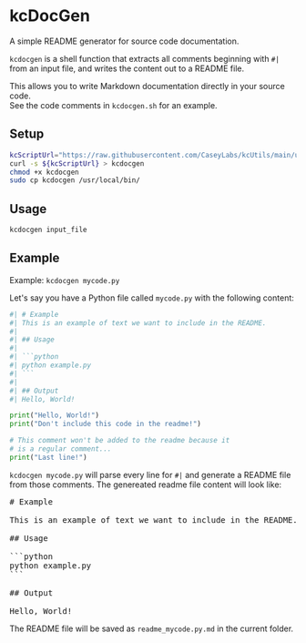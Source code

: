 # kcDocGen  
  
A simple README generator for source code documentation.  
  
`kcdocgen` is a shell function that extracts all comments beginning with `#|`   
from an input file, and writes the content out to a README file.   
  
This allows you to write Markdown documentation directly in your source code.   
See the code comments in `kcdocgen.sh` for an example.    
  
## Setup  
  
```sh
kcScriptUrl="https://raw.githubusercontent.com/CaseyLabs/kcUtils/main/utils/kcDocGen/kcdocgen.sh"
curl -s ${kcScriptUrl} > kcdocgen
chmod +x kcdocgen
sudo cp kcdocgen /usr/local/bin/
```  
  
## Usage  
  
```sh
kcdocgen input_file
```  
  
## Example  
  
Example: `kcdocgen mycode.py`  
  
Let's say you have a Python file called `mycode.py` with the following content:  
  
```python  
#| # Example  
#| This is an example of text we want to include in the README.  
#|  
#| ## Usage  
#|  
#| ```python    
#| python example.py    
#| ```  
#|  
#| ## Output  
#| Hello, World!  

print("Hello, World!")  
print("Don't include this code in the readme!")  

# This comment won't be added to the readme because it 
# is a regular comment...
print("Last line!")  
```    
  
`kcdocgen mycode.py` will parse every line for `#|` and generate a README file   
from those comments. The genereated readme file content will look like:  
  
<pre>
# Example

This is an example of text we want to include in the README. 

## Usage

```python  
python example.py  
```

## Output

Hello, World!
</pre>

The README file will be saved as `readme_mycode.py.md` in the current folder.

<!---
This script has a bug! Can you guess why the extra characeters below were generated when
the script is ran on itself? ;-)
`
"
```
--->

